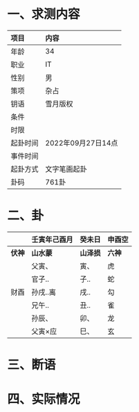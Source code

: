 # 一、求测内容
|项目|内容|
|:-|:-|
|年龄|34|
|职业|IT|
|性别|男|
|策项|杂占|
|钥语|雪月版权|
|条件||
|时限||
|起卦时间|2022年09月27日14点|
|事件时间||
|起卦方式|文字笔画起卦|
|卦码|761卦|

# 二、卦
||壬寅年己酉月|癸未日|申酉空|
|:-|:-|:-|:-|
|**伏神**|**山水蒙**|**山泽损**|**六神**|
||父寅、|寅、|虎|
||官子..|子..|蛇|
|财酉|孙戌..离|戌..|勾|
||兄午..|丑..|雀|
||孙辰、|卯、|龙|
||父寅×应|巳、|玄|


# 三、断语

# 四、实际情况